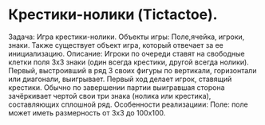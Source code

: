 Крестики-нолики (Tictactoe).
=========

Задача: Игра крестики-нолики.
Объекты игры: Поле,ячейка, игроки, знаки. Также существует объект игра, который отвечает за ее инициализацию.
Описание: Игроки по очереди ставят на свободные клетки поля 3х3 знаки (один всегда крестики, другой всегда нолики). 
Первый, выстроивший в ряд 3 своих фигуры по вертикали, горизонтали или диагонали, выигрывает. 
Первый ход делает игрок, ставящий крестики. 
Обычно по завершении партии выигравшая сторона зачёркивает чертой свои три знака (нолика или крестика), 
составляющих сплошной ряд.
Особенности реализациии:
Поле: поле может иметь размерность от 3х3 до 100х100.
